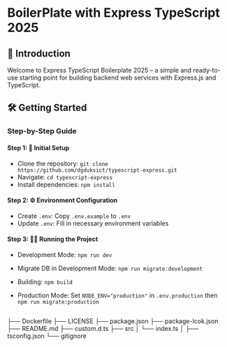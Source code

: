 # BoilerPlate with Express TypeScript 2025

## 🌟 Introduction

Welcome to Express TypeScript Boilerplate 2025 – a simple and ready-to-use starting point for building backend web services with Express.js and TypeScript.

## 🛠️ Getting Started

### Step-by-Step Guide

#### Step 1: 🚀 Initial Setup

- Clone the repository: `git clone https://github.com/dgduksict/typescript-express.git`
- Navigate: `cd typescript-express`
- Install dependencies: `npm install`

#### Step 2: ⚙️ Environment Configuration

- Create `.env`: Copy `.env.example` to `.env`
- Update `.env`: Fill in necessary environment variables

#### Step 3: 🏃‍♂️ Running the Project

- Development Mode: `npm run dev`
- Migrate DB in Development Mode: `npm run migrate:development`
- Building: `npm build`
- Production Mode: Set `NODE_ENV="production"` in `.env.production` then `npm run migrate:production`

  ```code
├── Dockerfile
├── LICENSE
├── package.json
├── package-lcok.json
├── README.md
├── custom.d.ts
├── src
│   └── index.ts
│
├── tsconfig.json
└── gitignore
```
